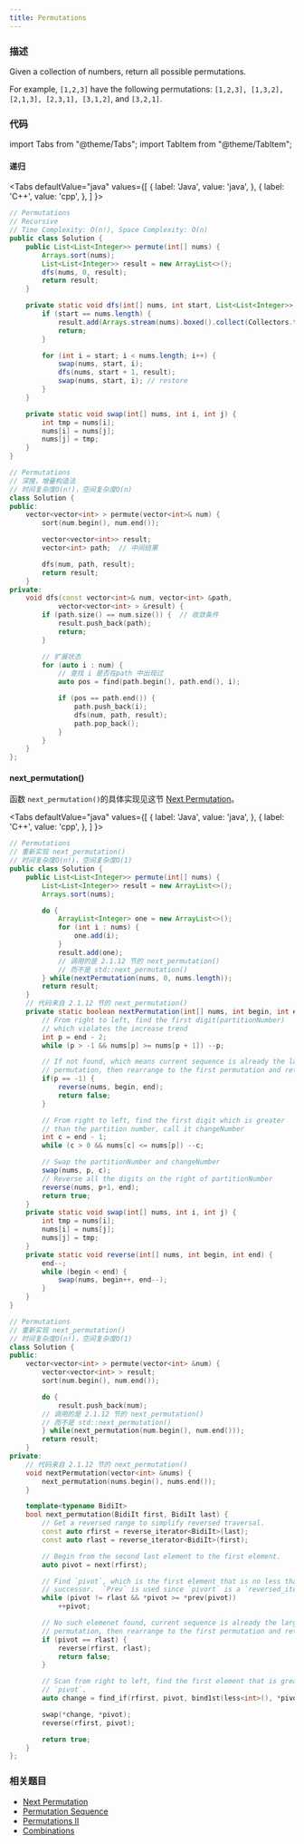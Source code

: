 ```yaml
---
title: Permutations
---
```


### 描述

Given a collection of numbers, return all possible permutations.

For example,
`[1,2,3]` have the following permutations:
`[1,2,3], [1,3,2], [2,1,3], [2,3,1], [3,1,2]`, and `[3,2,1]`.

### 代码

import Tabs from "@theme/Tabs";
import TabItem from "@theme/TabItem";

#### 递归

<Tabs
defaultValue="java"
values={[
{ label: 'Java', value: 'java', },
{ label: 'C++', value: 'cpp', },
]
}>
<TabItem value="java">

```java
// Permutations
// Recursive
// Time Complexity: O(n!), Space Complexity: O(n)
public class Solution {
    public List<List<Integer>> permute(int[] nums) {
        Arrays.sort(nums);
        List<List<Integer>> result = new ArrayList<>();
        dfs(nums, 0, result);
        return result;
    }

    private static void dfs(int[] nums, int start, List<List<Integer>> result) {
        if (start == nums.length) {
            result.add(Arrays.stream(nums).boxed().collect(Collectors.toList()));
            return;
        }

        for (int i = start; i < nums.length; i++) {
            swap(nums, start, i);
            dfs(nums, start + 1, result);
            swap(nums, start, i); // restore
        }
    }

    private static void swap(int[] nums, int i, int j) {
        int tmp = nums[i];
        nums[i] = nums[j];
        nums[j] = tmp;
    }
}
```

</TabItem>
<TabItem value="cpp">

```cpp
// Permutations
// 深搜，增量构造法
// 时间复杂度O(n!)，空间复杂度O(n)
class Solution {
public:
    vector<vector<int> > permute(vector<int>& num) {
        sort(num.begin(), num.end());

        vector<vector<int>> result;
        vector<int> path;  // 中间结果

        dfs(num, path, result);
        return result;
    }
private:
    void dfs(const vector<int>& num, vector<int> &path,
            vector<vector<int> > &result) {
        if (path.size() == num.size()) {  // 收敛条件
            result.push_back(path);
            return;
        }

        // 扩展状态
        for (auto i : num) {
            // 查找 i 是否在path 中出现过
            auto pos = find(path.begin(), path.end(), i);

            if (pos == path.end()) {
                path.push_back(i);
                dfs(num, path, result);
                path.pop_back();
            }
        }
    }
};
```

</TabItem>
</Tabs>

#### next_permutation()

函数 `next_permutation()`的具体实现见这节 [Next Permutation](../array/next-permutation.md)。

<Tabs
defaultValue="java"
values={[
{ label: 'Java', value: 'java', },
{ label: 'C++', value: 'cpp', },
]
}>
<TabItem value="java">

```java
// Permutations
// 重新实现 next_permutation()
// 时间复杂度O(n!)，空间复杂度O(1)
public class Solution {
    public List<List<Integer>> permute(int[] nums) {
        List<List<Integer>> result = new ArrayList<>();
        Arrays.sort(nums);

        do {
            ArrayList<Integer> one = new ArrayList<>();
            for (int i : nums) {
                one.add(i);
            }
            result.add(one);
            // 调用的是 2.1.12 节的 next_permutation()
            // 而不是 std::next_permutation()
        } while(nextPermutation(nums, 0, nums.length));
        return result;
    }
    // 代码来自 2.1.12 节的 next_permutation()
    private static boolean nextPermutation(int[] nums, int begin, int end) {
        // From right to left, find the first digit(partitionNumber)
        // which violates the increase trend
        int p = end - 2;
        while (p > -1 && nums[p] >= nums[p + 1]) --p;

        // If not found, which means current sequence is already the largest
        // permutation, then rearrange to the first permutation and return false
        if(p == -1) {
            reverse(nums, begin, end);
            return false;
        }

        // From right to left, find the first digit which is greater
        // than the partition number, call it changeNumber
        int c = end - 1;
        while (c > 0 && nums[c] <= nums[p]) --c;

        // Swap the partitionNumber and changeNumber
        swap(nums, p, c);
        // Reverse all the digits on the right of partitionNumber
        reverse(nums, p+1, end);
        return true;
    }
    private static void swap(int[] nums, int i, int j) {
        int tmp = nums[i];
        nums[i] = nums[j];
        nums[j] = tmp;
    }
    private static void reverse(int[] nums, int begin, int end) {
        end--;
        while (begin < end) {
            swap(nums, begin++, end--);
        }
    }
}
```

</TabItem>
<TabItem value="cpp">

```cpp
// Permutations
// 重新实现 next_permutation()
// 时间复杂度O(n!)，空间复杂度O(1)
class Solution {
public:
    vector<vector<int> > permute(vector<int> &num) {
        vector<vector<int> > result;
        sort(num.begin(), num.end());

        do {
            result.push_back(num);
        // 调用的是 2.1.12 节的 next_permutation()
        // 而不是 std::next_permutation()
        } while(next_permutation(num.begin(), num.end()));
        return result;
    }
private:
    // 代码来自 2.1.12 节的 next_permutation()
    void nextPermutation(vector<int> &nums) {
        next_permutation(nums.begin(), nums.end());
    }

    template<typename BidiIt>
    bool next_permutation(BidiIt first, BidiIt last) {
        // Get a reversed range to simplify reversed traversal.
        const auto rfirst = reverse_iterator<BidiIt>(last);
        const auto rlast = reverse_iterator<BidiIt>(first);

        // Begin from the second last element to the first element.
        auto pivot = next(rfirst);

        // Find `pivot`, which is the first element that is no less than its
        // successor.  `Prev` is used since `pivort` is a `reversed_iterator`.
        while (pivot != rlast && *pivot >= *prev(pivot))
            ++pivot;

        // No such elemenet found, current sequence is already the largest
        // permutation, then rearrange to the first permutation and return false.
        if (pivot == rlast) {
            reverse(rfirst, rlast);
            return false;
        }

        // Scan from right to left, find the first element that is greater than
        // `pivot`.
        auto change = find_if(rfirst, pivot, bind1st(less<int>(), *pivot));

        swap(*change, *pivot);
        reverse(rfirst, pivot);

        return true;
    }
};
```

</TabItem>
</Tabs>

### 相关题目

- [Next Permutation](../array/next-permutation.md)
- [Permutation Sequence](../array/permutation-sequence.md)
- [Permutations II](permutations-ii.md)
- [Combinations](combinations.md)
